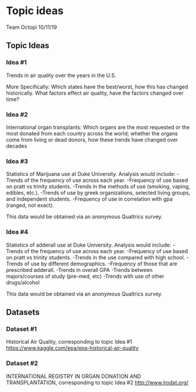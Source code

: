 Topic ideas
================
Team Octopi
10/11/19

## Topic Ideas

### Idea \#1

Trends in air quality over the years in the U.S.

More Specifically: Which states have the best/worst, how this has
changed historically. What factors effect air quality, have the factors
changed over time?

### Idea \#2

International organ transplants: Which organs are the most requested or
the most donated from each country across the world; whether the organs
come from living or dead donors, how these trends have changed over
decades

### Idea \#3

Statistics of Marijuana use at Duke University. Analysis would include:
-Trends of the frequency of use across each year. -Frequency of use
based on pratt vs trinity students. -Trends in the methods of use
(smoking, vaping, edibles, etc.). -Trends of use by greek organizations,
selected living groups, and independent students. -Frequency of use in
correlation with gpa (ranged, not exact).

This data would be obtained via an anonymous Qualtrics survey.

### Idea \#4

Statistics of adderall use at Duke University. Analysis would include:
-Trends of the frequency of use across each year. -Frequency of use
based on pratt vs trinity students. -Trends in the use compared with
high school. -Trends of use by different demographics. -Frequency of
those that are prescribed adderall. -Trends in overall GPA -Trends
between majors/courses of study (pre-med, etc) -Trends with use of other
drugs/alcohol

This data would be obtained via an anonymous Qualtrics survey.

## Datasets

### Dataset \#1

Historical Air Quality, corresponding to topic Idea \#1
<https://www.kaggle.com/epa/epa-historical-air-quality>

### Dataset \#2

INTERNATIONAL REGISTRY IN ORGAN DONATION AND TRANSPLANTATION,
corresponding to topic Idea \#2 <http://www.irodat.org/>
